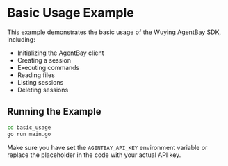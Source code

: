 # Basic Usage Example

This example demonstrates the basic usage of the Wuying AgentBay SDK, including:

- Initializing the AgentBay client
- Creating a session
- Executing commands
- Reading files
- Listing sessions
- Deleting sessions

## Running the Example

```bash
cd basic_usage
go run main.go
```

Make sure you have set the `AGENTBAY_API_KEY` environment variable or replace the placeholder in the code with your actual API key.
